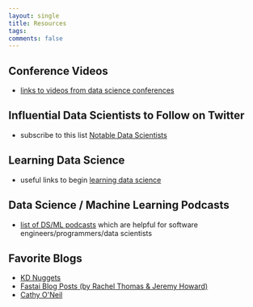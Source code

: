 ```yaml
---
layout: single
title: Resources
tags: 
comments: false
---
```



## Conference Videos
* [links to videos from data science conferences]((conf_videos.md))

## Influential Data Scientists to Follow on Twitter
* subscribe to this list [Notable Data Scientists](https://twitter.com/reshamas/lists/notable-data-scientists/members)

## Learning Data Science
* useful links to begin [learning data science](ds_learning.md)

## Data Science / Machine Learning Podcasts
* [list of DS/ML podcasts]((https://github.com/rShetty/awesome-podcasts#data-sciencemachine-learning)) which are helpful for software engineers/programmers/data scientists

## Favorite Blogs
* [KD Nuggets](https://www.kdnuggets.com)
* [Fastai Blog Posts (by Rachel Thomas & Jeremy Howard)](http://www.fast.ai/topics/)
* [Cathy O'Neil](https://mathbabe.org)

